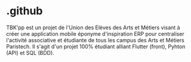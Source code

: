 # .github

TBK'pp est un projet de l'Union des Elèves des Arts et Métiers visant à créer une application mobile éponyme d'inspiration ERP pour centraliser l'activité associative et étudiante de tous les campus des Arts et Métiers Paristech.
Il s'agit d'un projet 100% étudiant alliant Flutter (front), Pyhton (API) et SQL (BDD).
